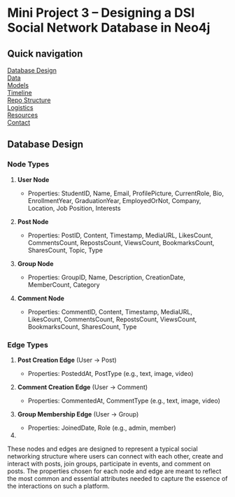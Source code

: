# Mini Project 3 – Designing a DSI Social Network Database in Neo4j


## Quick navigation

[Database Design](#Database-Design)\
[Data](#data)\
[Models](#models)\
[Timeline](#timeline)\
[Repo Structure](#repo-structure)\
[Logistics](#project-logistics)\
[Resources](#resources)\
[Contact](#contact-info)


## Database Design
### Node Types

1. **User Node**
   - Properties: StudentID, Name, Email, ProfilePicture, CurrentRole, Bio, EnrollmentYear, GraduationYear, EmployedOrNot, Company, Location, Job Position, Interests

2. **Post Node**
   - Properties: PostID, Content, Timestamp, MediaURL, LikesCount, CommentsCount, RepostsCount, ViewsCount, BookmarksCount, SharesCount, Topic, Type

3. **Group Node**
   - Properties: GroupID, Name, Description, CreationDate, MemberCount, Category

4. **Comment Node** 
   - Properties: CommentID, Content, Timestamp, MediaURL, LikesCount, CommentsCount, RepostsCount, ViewsCount, BookmarksCount, SharesCount, Type

### Edge Types

1. **Post Creation Edge** (User -> Post)
   - Properties: PosteddAt, PostType (e.g., text, image, video)

2. **Comment Creation Edge** (User -> Comment)
   - Properties: CommentedAt, CommentType (e.g., text, image, video)

3. **Group Membership Edge** (User -> Group)
   - Properties: JoinedDate, Role (e.g., admin, member)

4. 

These nodes and edges are designed to represent a typical social networking structure where users can connect with each other, create and interact with posts, join groups, participate in events, and comment on posts. The properties chosen for each node and edge are meant to reflect the most common and essential attributes needed to capture the essence of the interactions on such a platform.
